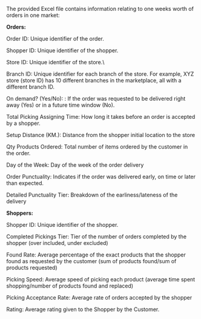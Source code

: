 The provided Excel file contains information relating to one weeks worth of orders in one market:

**Orders:**

Order ID: Unique identifier of the order.

Shopper ID: Unique identifier of the shopper.

Store ID: Unique identifier of the store.\

Branch ID: Unique identifier for each branch of the store. For example, XYZ store (store ID) has 10 different branches in the marketplace, all with a different branch ID.

On demand? (Yes/No): : If the order was requested to be delivered right away (Yes) or in a future time window (No).

Total Picking Assigning Time: How long it takes before an order is accepted by a shopper.

Setup Distance (KM.): Distance from the shopper initial location to the store

Qty Products Ordered: Total number of items ordered by the customer in the order.

Day of the Week: Day of the week of the order delivery

Order Punctuality: Indicates if the order was delivered early, on time or later than expected.

Detailed Punctuality Tier: Breakdown of the earliness/lateness of the delivery



**Shoppers:**

Shopper ID: Unique identifier of the shopper.

Completed Pickings Tier: Tier of the number of orders completed by the shopper (over included,
under excluded)

Found Rate: Average percentage of the exact products that the shopper found as requested by the
customer (sum of products found/sum of products requested)

Picking Speed: Average speed of picking each product (average time spent shopping/number of
products found and replaced)

Picking Acceptance Rate: Average rate of orders accepted by the shopper

Rating: Average rating given to the Shopper by the Customer.

